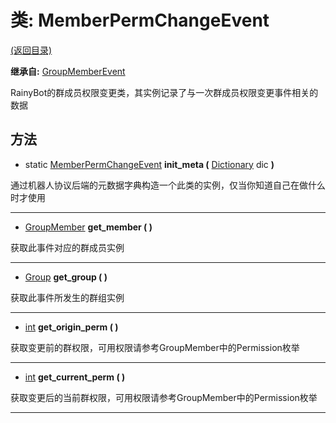 # 类: MemberPermChangeEvent  
[(返回目录)](README.md)  
  
**继承自:** [GroupMemberEvent](GroupMemberEvent.md)  
  
RainyBot的群成员权限变更类，其实例记录了与一次群成员权限变更事件相关的数据  
  
## 方法 
  
- static [MemberPermChangeEvent](MemberPermChangeEvent.md) **init_meta (** [Dictionary](https://docs.godotengine.org/en/latest/classes/class_dictionary.html) dic **)**  
  
通过机器人协议后端的元数据字典构造一个此类的实例，仅当你知道自己在做什么时才使用  
  
---  
  
-  [GroupMember](GroupMember.md) **get_member ( )**  
  
获取此事件对应的群成员实例  
  
---  
  
-  [Group](Group.md) **get_group ( )**  
  
获取此事件所发生的群组实例  
  
---  
  
-  [int](https://docs.godotengine.org/en/latest/classes/class_int.html) **get_origin_perm ( )**  
  
获取变更前的群权限，可用权限请参考GroupMember中的Permission枚举  
  
---  
  
-  [int](https://docs.godotengine.org/en/latest/classes/class_int.html) **get_current_perm ( )**  
  
获取变更后的当前群权限，可用权限请参考GroupMember中的Permission枚举  
  
---  
  

